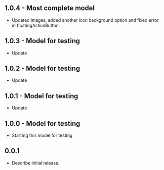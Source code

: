 ## 1.0.4 - Most complete model

* Updated images, added another icon background option and fixed error in floatingActionButton.

## 1.0.3 - Model for testing

* Update

## 1.0.2 - Model for testing

* Update

## 1.0.1 - Model for testing

* Update

## 1.0.0 - Model for testing

* Starting this model for testing

## 0.0.1

* Describe initial release.
